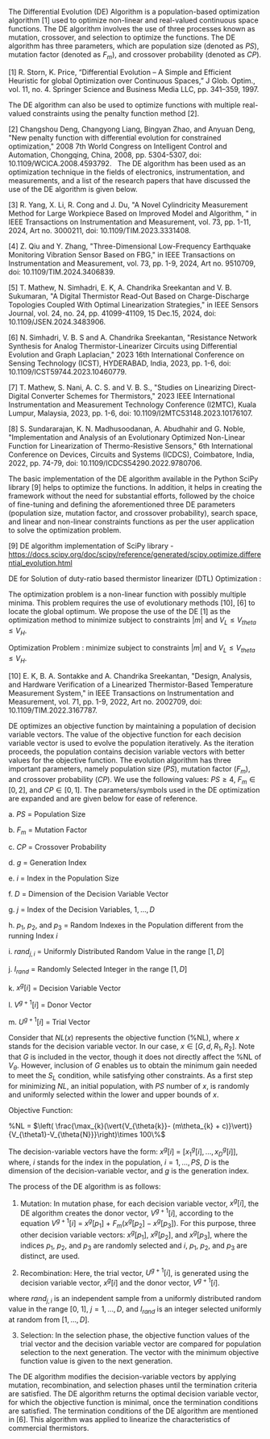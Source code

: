 The Differential Evolution (DE) Algorithm is a population-based optimization algorithm [1] used to optimize non-linear and real-valued continuous space functions. The DE algorithm involves the use of three processes known as mutation, crossover, and selection to optimize the functions. The DE algorithm has three parameters, which are population size (denoted as $PS$), mutation factor (denoted as $F_m$), and crossover probability (denoted as $CP$).

[1] R. Storn, K. Price, “Differential Evolution – A Simple and Efficient Heuristic for global Optimization over Continuous Spaces,” J Glob. Optim., vol. 11, no. 4. Springer Science and Business Media LLC, pp. 341–359, 1997.

The DE algorithm can also be used to optimize functions with multiple real-valued constraints using the penalty function method [2].

[2] Changshou Deng, Changyong Liang, Bingyan Zhao, and Anyuan Deng, "New penalty function with differential evolution for constrained optimization," 2008 7th World Congress on Intelligent Control and Automation, Chongqing, China, 2008, pp. 5304-5307, doi: 10.1109/WCICA.2008.4593792.
 
The DE algorithm has been used as an optimization technique in the fields of electronics, instrumentation, and measurements, and a list of the research papers that have discussed the use of the DE algorithm is given below.

[3] R. Yang, X. Li, R. Cong and J. Du, "A Novel Cylindricity Measurement Method for Large Workpiece Based on Improved Model and Algorithm, " in IEEE Transactions on Instrumentation and Measurement, vol. 73, pp. 1-11, 2024, Art no. 3000211, doi: 10.1109/TIM.2023.3331408.

[4] Z. Qiu and Y. Zhang, "Three-Dimensional Low-Frequency Earthquake Monitoring Vibration Sensor Based on FBG," in IEEE Transactions on Instrumentation and Measurement, vol. 73, pp. 1-9, 2024, Art no. 9510709, doi: 10.1109/TIM.2024.3406839.

[5] T. Mathew, N. Simhadri, E. K, A. Chandrika Sreekantan and V. B. Sukumaran, "A Digital Thermistor Read-Out Based on Charge-Discharge Topologies Coupled With Optimal Linearization Strategies," in IEEE Sensors Journal, vol. 24, no. 24, pp. 41099-41109, 15 Dec.15, 2024, doi: 10.1109/JSEN.2024.3483906.

[6] N. Simhadri, V. B. S and A. Chandrika Sreekantan, "Resistance Network Synthesis for Analog Thermistor-Linearizer Circuits using Differential Evolution and Graph Laplacian," 2023 16th International Conference on Sensing Technology (ICST), HYDERABAD, India, 2023, pp. 1-6, doi: 10.1109/ICST59744.2023.10460779. 

[7] T. Mathew, S. Nani, A. C. S. and V. B. S., "Studies on Linearizing Direct-Digital Converter Schemes for Thermistors," 2023 IEEE International Instrumentation and Measurement Technology Conference (I2MTC), Kuala Lumpur, Malaysia, 2023, pp. 1-6, doi: 10.1109/I2MTC53148.2023.10176107.

[8] S. Sundararajan, K. N. Madhusoodanan, A. Abudhahir and G. Noble, "Implementation and Analysis of an Evolutionary Optimized Non-Linear Function for Linearization of Thermo-Resistive Sensors," 6th International Conference on Devices, Circuits and Systems (ICDCS), Coimbatore, India, 2022, pp. 74-79, doi: 10.1109/ICDCS54290.2022.9780706.

The basic implementation of the DE algorithm available in the Python SciPy library [9] helps to optimize the functions. In addition, it helps in creating the framework without the need for substantial efforts, followed by the choice of fine-tuning and defining the aforementioned three DE parameters (population size, mutation factor, and crossover probability), search space, and linear and non-linear constraints functions as per the user application to solve the optimization problem. 

[9] DE algorithm implementation of SciPy library - https://docs.scipy.org/doc/scipy/reference/generated/scipy.optimize.differential_evolution.html

DE for Solution of duty-ratio based thermistor linearizer (DTL) Optimization :

The optimization problem is a non-linear function with possibly multiple minima. This problem requires the use of evolutionary methods [10], [6] to locate the global optimum. We propose the use of the DE [1] as the optimization method to minimize $%NL$ subject to constraints $\vert{m}\vert$ and $V_{L} \leq V_{theta} \leq V_{H}$.

  Optimization Problem :
  minimize $%NL$ subject to constraints $\vert{m}\vert$ and $V_{L} \leq V_{theta} \leq V_{H}$.

[10] E. K, B. A. Sontakke and A. Chandrika Sreekantan, "Design, Analysis, and Hardware Verification of a Linearized Thermistor-Based Temperature Measurement System," in IEEE Transactions on Instrumentation and Measurement, vol. 71, pp. 1-9, 2022, Art no. 2002709, doi: 10.1109/TIM.2022.3167787.
              
DE optimizes an objective function by maintaining a population of decision variable vectors. The value of the objective function for each decision variable vector is used to evolve the population iteratively. As the iteration proceeds, the population contains decision variable vectors with better values for the objective function. The evolution algorithm has three important parameters, namely population size ($PS$), mutation factor ($F_m$), and crossover probability ($CP$). We use the following values: $PS\geq4$, $F_m\in[0,2]$, and $CP\in[0,1]$. The parameters/symbols used in the DE optimization are expanded and are given below for ease of reference.
                                                                                                   
   a. $PS$                    = Population Size
                                                                                                  
   b. $F_m$                   = Mutation Factor
                                                                                                  
   c. $CP$                    = Crossover Probability
                                                                                            
   d. $g$                     = Generation Index
                                                                                                 
   e. $i$                     = Index in the Population Size
                                                                                   
   f. $D$                     = Dimension of the Decision Variable Vector
                                                                        
   g. $j$                     = Index of the Decision Variables, $1, \ldots, D$
                                                                  
   h. $p_1$, $p_2$, and $p_3$ = Random Indexes in the Population different from the running Index $i$

   i. $rand_{j,i}$            = Uniformly Distributed Random Value in the range $[1, D]$

   j. $I_{rand}$              = Randomly Selected Integer in the range $[1, D]$
                                                                  
   k. $x^{g}[i]$              = Decision Variable Vector
                                                                                                 
   l. $V^{g+1}[i]$            = Donor Vector
                                                                                                    
   m. $U^{g+1}[i]$            = Trial Vector                                                                                                     

Consider that $NL(x)$ represents the objective function (\%NL), where $x$ stands for the decision variable vector. In our case, $x\in[G, d, R_1, R_2]$. Note that $G$ is included in the vector, though it does not directly affect the \%NL of $V_{\theta}$. However, inclusion of $G$ enables us to obtain the minimum gain needed to meet the $S_L$ condition, while satisfying other constraints. As a first step for minimizing $NL$, an initial population, with $PS$ number of $x$, is randomly and uniformly selected within the lower and upper bounds of $x$.

Objective Function:

\%NL = $\left( \frac{\max_{k}(\vert{V_{\theta{k}}- (m\theta_{k} + c)}\vert)}{V_{\theta1}-V_{\theta{N}}}\right)\times 100\%$

The decision-variable vectors have the form: $x^{g}[i]$ = $[x^{g}_{1}[i], \ldots, x^{g}_{D}[i]]$,
where, $i$ stands for the index in the population, $i=1,\ldots,PS$, $D$ is the dimension of the decision-variable vector, and $g$ is the generation index.

The process of the DE algorithm is as follows:

1. Mutation: In mutation phase, for each decision variable vector, $x^{g}[i]$, the DE algorithm creates the donor vector, $V^{g+1}[i]$, according to the equation
$V^{g+1}[i]$ = $x^{g}[p_1]$ + $F_{m}(x^{g}[p_2] - x^{g}[p_3])$.
   For this purpose, three other decision variable vectors: $x^{g}[p_1]$, $x^{g}[p_2]$, and $x^{g}[p_3]$, where the indices $p_1$, $p_2$, and $p_3$ are randomly selected and $i$, $p_1$,     $p_2$, and $p_3$ are distinct, are used.

2. Recombination: Here, the trial vector, $U^{g+1}[i]$, is generated using the decision variable vector, $x^{g}[i]$ and the donor vector, $V^{g+1}[i]$.

where $rand_{j,i}$ is an independent sample from a uniformly distributed random value in the range [0, 1], $j=1,\ldots,D$, and $I_{rand}$ is an integer selected uniformly at random from $[1,\ldots,D]$.

3. Selection: In the selection phase, the objective function values of the trial vector and the decision variable vector are compared for population selection to the next generation. The vector with the minimum objective function value is given to the next generation.

The DE algorithm modifies the decision-variable vectors by applying mutation, recombination, and selection phases until the termination criteria are satisfied. The DE algorithm returns the optimal decision variable vector, for which the objective function is minimal, once the termination conditions are satisfied. The termination conditions of the DE algorithm are mentioned in [6]. This algorithm was applied to linearize the characteristics of commercial thermistors.
